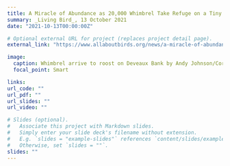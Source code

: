 ```yaml
---
title: A Miracle of Abundance as 20,000 Whimbrel Take Refuge on a Tiny Island
summary: _Living Bird_, 13 October 2021
date: "2021-10-13T00:00:00Z"

# Optional external URL for project (replaces project detail page).
external_link: "https://www.allaboutbirds.org/news/a-miracle-of-abundance-as-20000-whimbrel-take-refuge-on-a-tiny-island/"

image:
  caption: Whimbrel arrive to roost on Deveaux Bank by Andy Johnson/Cornell Lab of Ornithology
  focal_point: Smart

links:
url_code: ""
url_pdf: ""
url_slides: ""
url_video: ""

# Slides (optional).
#   Associate this project with Markdown slides.
#   Simply enter your slide deck's filename without extension.
#   E.g. `slides = "example-slides"` references `content/slides/example-slides.md`.
#   Otherwise, set `slides = ""`.
slides: ""
---
```

